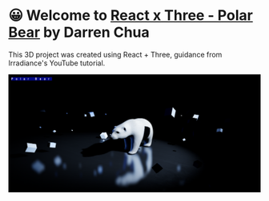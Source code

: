 # 😀 Welcome to [React x Three - Polar Bear](https://react3d-pzz8.onrender.com/) by Darren Chua

This 3D project was created using React + Three, guidance from Irradiance's YouTube tutorial.

![Preview](public/MyImages/preview.png)
